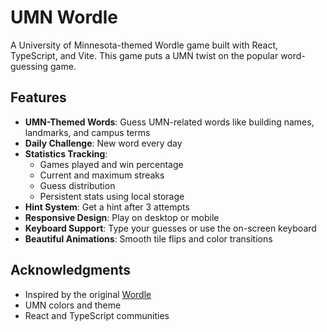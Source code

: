 # UMN Wordle 

A University of Minnesota-themed Wordle game built with React, TypeScript, and Vite. This game puts a UMN twist on the popular word-guessing game.

## Features

- **UMN-Themed Words**: Guess UMN-related words like building names, landmarks, and campus terms
- **Daily Challenge**: New word every day
- **Statistics Tracking**:
  - Games played and win percentage
  - Current and maximum streaks
  - Guess distribution
  - Persistent stats using local storage
- **Hint System**: Get a hint after 3 attempts
- **Responsive Design**: Play on desktop or mobile
- **Keyboard Support**: Type your guesses or use the on-screen keyboard
- **Beautiful Animations**: Smooth tile flips and color transitions

## Acknowledgments

- Inspired by the original [Wordle](https://www.nytimes.com/games/wordle/index.html)
- UMN colors and theme
- React and TypeScript communities

